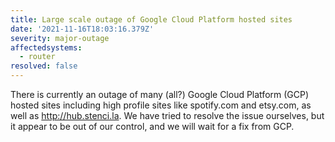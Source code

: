 ```yaml
---
title: Large scale outage of Google Cloud Platform hosted sites
date: '2021-11-16T18:03:16.379Z'
severity: major-outage
affectedsystems:
  - router
resolved: false
---
```

There is currently an outage of many (all?) Google Cloud Platform (GCP) hosted sites including high profile sites like spotify.com and etsy.com, as well as http://hub.stenci.la. We have tried to resolve the issue ourselves, but it appear to be out of our control, and we will wait for a fix from GCP.

<!--- language code: en -->
